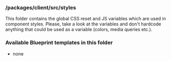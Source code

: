 ### /packages/client/src/styles

This folder contains the global CSS reset and JS variables which are used in component styles. Please, take a look at the variables and don't hardcode anything that could be used as a variable (colors, media queries etc.).

### Available Blueprint templates in this folder

- none
